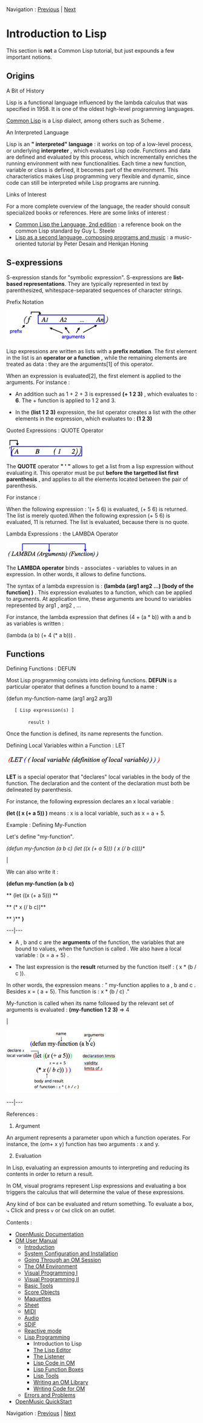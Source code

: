 Navigation : [Previous](Lisp "page précédente\(Lisp
Programming\)") | [Next](LispEditor "Next\(The Lisp
Editor\)")

# Introduction to Lisp

This section is **not** a Common Lisp tutorial, but just expounds a few
important notions.

## Origins

A Bit of History

Lisp is a functional language influenced by the lambda calculus that was
specified in 1958. It is one of the oldest high-level programming languages.

[Common Lisp](http://www.cs.cmu.edu/Groups/AI/cltl/cltl2
"http://www.cs.cmu.edu/Groups/AI/cltl/cltl2 \(nouvelle fenêtre\)")
is a Lisp dialect, among others such as  Scheme .

An Interpreted Language

Lisp is an **" interpreted" language** : it works on top of a low-level
process, or underlying **interpreter** , which evaluates Lisp code. Functions
and data are defined and evaluated by this process, which incrementally
enriches the running environment with new functionalities. Each time a new
function, variable or class is defined, it becomes part of the environment.
This characteristics makes Lisp programming very flexible and dynamic, since
code can still be interpreted while Lisp programs are running.

Links of Interest

For a more complete overview of the language, the reader should consult
specialized books or references. Here are some links of interest :

  * [Common Lisp the Language, 2nd edition](http://www.cs.cmu.edu/Groups/AI/html/cltl/clm/clm.html "http://www.cs.cmu.edu/Groups/AI/html/cltl/clm/clm.html \(nouvelle fenêtre\)")  : a reference book on the common Lisp standard by Guy L. Steele
  * [Lisp as a second language, composing programs and music](http://recherche.ircam.fr/equipes/repmus/LispSecondLanguage/index.html "http://recherche.ircam.fr/equipes/repmus/LispSecondLanguage/index.html \(nouvelle fenêtre\)")  : a music-oriented tutorial by Peter Desain and Henkjan Honing

## S-expressions

S-expression stands for "symbolic expression". S-expressions are **list-based
representations**. They are typically represented in text by parenthesized,
whitespace-separated sequences of character strings.

Prefix Notation

![](../res/listprefix.png)

Lisp expressions are written as lists with a **prefix notation**. The first
element in the list is an **operator or a function** , while the remaining
elements are treated as data : they are the arguments[1] of this operator.

When an expression is evaluated[2], the first element is applied to the
arguments. For instance :

  * An addition such as 1 + 2 + 3 is expressed **(+ 1 2 3)** , which evaluates to : **6**. The  + function is applied to 1 2 and 3.

  * In the **(list 1 2 3)** expression, the  list operator creates a list with the other elements in the expression, which evaluates to : **(1 2 3)**

Quoted Expressions : QUOTE Operator

![](../res/quote.png)

The **QUOTE** operator **" ' "** allows to get a list from a lisp expression
without evaluating it. This operator must be put **before the targetted list
first parenthesis** , and applies to all the elements located between the pair
of parenthesis.

For instance :

When the following expression : '(+ 5 6) is evaluated, (+ 5 6) is returned.
The list is merely quoted.When the following expression (+ 5 6) is evaluated,
11 is returned. The list is evaluated, because there is no quote.

Lambda Expressions : the LAMBDA Operator

![](../res/lambda.png)

The **LAMBDA operator** binds - associates - variables to values in an
expression. In other words, it allows to define functions.

The syntax of a lambda expression is : **(lambda (arg1 arg2 ...) [body of the
function] )** . This expression evaluates to a function, which can be applied
to arguments. At application time, these arguments are bound to variables
represented by  arg1 ,  arg2 , ...

For instance, the lambda expression that defines (4 + (a * b)) with a and b as
variables is written :

(lambda (a b) (+ 4 (* a b))) .

## Functions

Defining Functions : DEFUN

Most Lisp programming consists into defining functions. **DEFUN** is a
particular operator that defines a function bound to a  name  :

(defun my-function-name (arg1 arg2 arg3)

       [ Lisp expression(s) ] 

            result ) 

Once the function is defined, its name represents the function.

Defining Local Variables within a Function : LET

![](../res/LET.png)

**LET** is a special operator that "declares" local variables in the body of
the function. The declaration and the content of the declaration must both be
delineated by parenthesis.

For instance, the following expression declares an  x local variable :

**(let (( x (+  a 5)) )** means :  x is a local variable, such as  x =  a \+
5.

Example : Defining My-Function

Let's define "my-function".

**(defun my-function (a b c) (let ((x (+ a 5))) (* x (/ b c))))**

|

We can also write it :

**(defun my-function (a b c)**

**      (let ((x (+ a 5))) **

**           (* x (/ b c))**

**       )** **)**  
  
---|---  
  
  * A ,  b and  c are the **arguments** of the function, the variables that are bound to values, when the function is  called . We also have a local variable :  (x = a + 5) .

  * The last expression is the **result** returned by the function itself : ( x * (b / c )).

In other words, the expression means : " my-function applies to  a ,  b and  c
. Besides x = ( a \+ 5). This function is : x * (b / c) ."

My-function is called when its name followed by the relevant set of arguments
is evaluated : **(my-function 1 2 3)** => 4

|

![](../res/defunexample.png)  
  
---|---  
  
References :

  1. Argument

An argument represents a parameter upon which a function operates. For
instance, the (om+ x y) function has two arguments : x and y.

  2. Evaluation

In Lisp, evaluating an expression amounts to interpreting and reducing its
contents in order to return a result.

In OM, visual programs represent Lisp expressions and evaluating a box
triggers the calculus that will determine the value of these expressions.

Any kind of box can be evaluated and return something. To evaluate a box, ⤷
Click and press `v` or `Cmd` click on an outlet.

Contents :

  * [OpenMusic Documentation](OM-Documentation)
  * [OM User Manual](OM-User-Manual)
    * [Introduction](00-Contents)
    * [System Configuration and Installation](Installation)
    * [Going Through an OM Session](Goingthrough)
    * [The OM Environment](Environment)
    * [Visual Programming I](BasicVisualProgramming)
    * [Visual Programming II](AdvancedVisualProgramming)
    * [Basic Tools](BasicObjects)
    * [Score Objects](ScoreObjects)
    * [Maquettes](Maquettes)
    * [Sheet](Sheet)
    * [MIDI](MIDI)
    * [Audio](Audio)
    * [SDIF](SDIF)
    * [Reactive mode](Reactive)
    * [Lisp Programming](Lisp)
      * Introduction to Lisp
      * [The Lisp Editor](LispEditor)
      * [The Listener](LispListener)
      * [Lisp Code in OM](LispInOM)
      * [Lisp Function Boxes](LispFunctions)
      * [Lisp Tools](LowLevel)
      * [Writing an OM Library](LispUserLib)
      * [Writing Code for OM](LispForOM)
    * [Errors and Problems](errors)
  * [OpenMusic QuickStart](QuickStart-Chapters)

Navigation : [Previous](Lisp "page précédente\(Lisp
Programming\)") | [Next](LispEditor "Next\(The Lisp
Editor\)")

